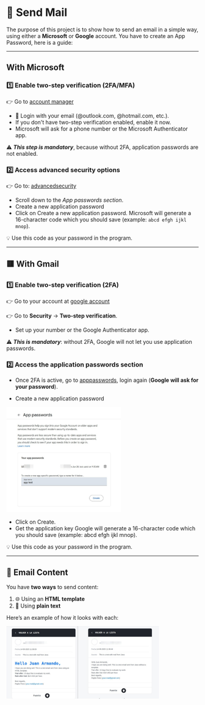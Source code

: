 # 📧 Send Mail
The purpose of this project is to show how to send an email in a simple way, using either a **Microsoft** or **Google** account.
You have to create an App Password, here is a guide:

---

## With Microsoft

### 1️⃣  Enable two-step verification (2FA/MFA)
👉 Go to [account manager](https://account.live.com/proofs/manage)

- 🔑 Login with your email (@outlook.com, @hotmail.com, etc.).
- If you don't have two-step verification enabled, enable it now.
- Microsoft will ask for a phone number or the Microsoft Authenticator app.

⚠️ _**This step is mandatory**_, because without 2FA, application passwords are not enabled.

### 2️⃣  Access advanced security options
👉 Go to: [advancedsecurity](https://account.live.com/security/advancedsecurity)

- Scroll down to the _App passwords section_.
- Create a new application password
- Click on Create a new application password.
  Microsoft will generate a 16-character code which you should save (example: `abcd efgh ijkl mnop`).

💡 Use this code as your password in the program.

---

## 🟥 With Gmail

### 1️⃣  Enable two-step verification (2FA)
👉 Go to your account at [google account](https://myaccount.google.com/)

👉 Go to **Security** → **Two-step verification**.
- Set up your number or the Google Authenticator app.

⚠️ _**This is mandatory**_: without 2FA, Google will not let you use application passwords.

### 2️⃣  Access the application passwords section
- Once 2FA is active, go to [apppasswords](https://myaccount.google.com/apppasswords), login again (**Google will ask for your password**).

- Create a new application password
  
<img src="images/create.app.png" alt="img" width="300"/>

- Click on Create.
- Get the application key
  Google will generate a 16-character code which you should save (example: abcd efgh ijkl mnop).

💡 Use this code as your password in the program.

---

## 📝 Email Content
You have **two ways** to send content:
1. 🌐 Using an **HTML template**
2. 📄 Using **plain text**

Here’s an example of how it looks with each:

<img src="images/mail.content.png" alt="img" width="400"/>
